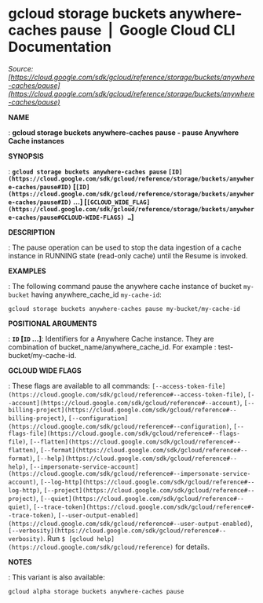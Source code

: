 # gcloud storage buckets anywhere-caches pause  |  Google Cloud CLI Documentation

*Source: [https://cloud.google.com/sdk/gcloud/reference/storage/buckets/anywhere-caches/pause](https://cloud.google.com/sdk/gcloud/reference/storage/buckets/anywhere-caches/pause)*

**NAME**

: **gcloud storage buckets anywhere-caches pause - pause Anywhere Cache instances**

**SYNOPSIS**

: **`gcloud storage buckets anywhere-caches pause` `[ID](https://cloud.google.com/sdk/gcloud/reference/storage/buckets/anywhere-caches/pause#ID)` [`[ID](https://cloud.google.com/sdk/gcloud/reference/storage/buckets/anywhere-caches/pause#ID)` …] [`[GCLOUD_WIDE_FLAG](https://cloud.google.com/sdk/gcloud/reference/storage/buckets/anywhere-caches/pause#GCLOUD-WIDE-FLAGS) …`]**

**DESCRIPTION**

: The pause operation can be used to stop the data ingestion of a cache instance
in RUNNING state (read-only cache) until the Resume is invoked.

**EXAMPLES**

: The following command pause the anywhere cache instance of bucket
``my-bucket`` having anywhere_cache_id
``my-cache-id``:

```
gcloud storage buckets anywhere-caches pause my-bucket/my-cache-id
```

**POSITIONAL ARGUMENTS**

: **`ID` [`ID` …]**:
Identifiers for a Anywhere Cache instance. They are combination of
bucket_name/anywhere_cache_id. For example : test-bucket/my-cache-id.

**GCLOUD WIDE FLAGS**

: These flags are available to all commands: `[--access-token-file](https://cloud.google.com/sdk/gcloud/reference#--access-token-file)`,
`[--account](https://cloud.google.com/sdk/gcloud/reference#--account)`, `[--billing-project](https://cloud.google.com/sdk/gcloud/reference#--billing-project)`,
`[--configuration](https://cloud.google.com/sdk/gcloud/reference#--configuration)`,
`[--flags-file](https://cloud.google.com/sdk/gcloud/reference#--flags-file)`,
`[--flatten](https://cloud.google.com/sdk/gcloud/reference#--flatten)`, `[--format](https://cloud.google.com/sdk/gcloud/reference#--format)`, `[--help](https://cloud.google.com/sdk/gcloud/reference#--help)`, `[--impersonate-service-account](https://cloud.google.com/sdk/gcloud/reference#--impersonate-service-account)`,
`[--log-http](https://cloud.google.com/sdk/gcloud/reference#--log-http)`,
`[--project](https://cloud.google.com/sdk/gcloud/reference#--project)`, `[--quiet](https://cloud.google.com/sdk/gcloud/reference#--quiet)`, `[--trace-token](https://cloud.google.com/sdk/gcloud/reference#--trace-token)`, `[--user-output-enabled](https://cloud.google.com/sdk/gcloud/reference#--user-output-enabled)`,
`[--verbosity](https://cloud.google.com/sdk/gcloud/reference#--verbosity)`.
Run `$ [gcloud help](https://cloud.google.com/sdk/gcloud/reference)` for details.

**NOTES**

: This variant is also available:

```
gcloud alpha storage buckets anywhere-caches pause
```